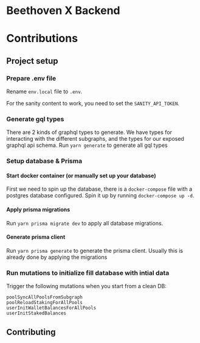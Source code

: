 # Beethoven X Backend

# Contributions
## Project setup
### Prepare .env file
Rename `env.local` file to `.env`. 

For the sanity content to work, you need to set 
the `SANITY_API_TOKEN`. 

### Generate gql types
There are 2 kinds of graphql types to generate. We have types for interacting with the different subgraphs, and the types 
for our exposed graphql api schema.
Run `yarn generate` to generate all gql types

### Setup database & Prisma
#### Start docker container (or manually set up your database)
First we need to spin up the database, there is a `docker-compose` file with a postgres 
database configured. Spin it up by running `docker-compose up -d`.

#### Apply prisma migrations
Run `yarn prisma migrate dev` to apply all database migrations.

#### Generate prisma client
Run `yarn prisma generate` to generate the prisma client. Usually this is already 
done by applying the migrations

### Run mutations to initialize fill database with intial data 
Trigger the following mutations when you start from a clean DB:

```
poolSyncAllPoolsFromSubgraph
poolReloadStakingForAllPools
userInitWalletBalancesForAllPools
userInitStakedBalances
```

## Contributing
